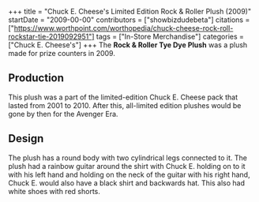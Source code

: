 +++
title = "Chuck E. Cheese's Limited Edition Rock & Roller Plush (2009)"
startDate = "2009-00-00"
contributors = ["showbizdudebeta"]
citations = ["https://www.worthpoint.com/worthopedia/chuck-cheese-rock-roll-rockstar-tie-2019092951"]
tags = ["In-Store Merchandise"]
categories = ["Chuck E. Cheese's"]
+++
The **Rock & Roller Tye Dye Plush** was a plush made for prize counters in 2009. 

## Production 

This plush was a part of the limited-edition Chuck E. Cheese pack that lasted from 2001 to 2010. After this, all-limited edition plushes would be gone by then for the Avenger Era. 

## Design 

The plush has a round body with two cylindrical legs connected to it. The plush had a rainbow guitar around the shirt with Chuck E. holding on to it with his left hand and holding on the neck of the guitar with his right hand, Chuck E. would also have a black shirt and backwards hat. This also had white shoes with red shorts.
